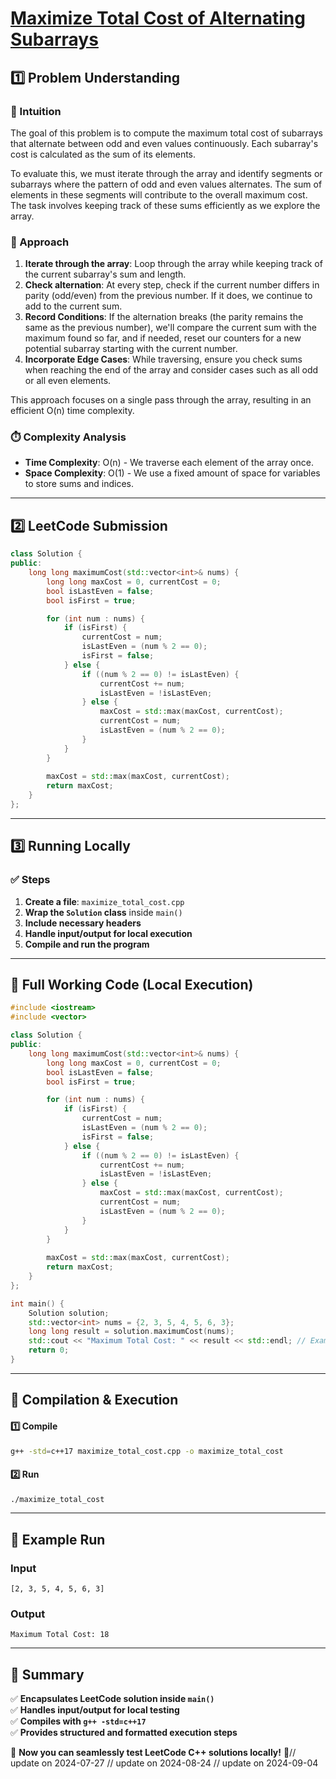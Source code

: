 # **[Maximize Total Cost of Alternating Subarrays](https://leetcode.com/problems/maximize-total-cost-of-alternating-subarrays/description/)**  

## **1️⃣ Problem Understanding**  
### **📌 Intuition**  
The goal of this problem is to compute the maximum total cost of subarrays that alternate between odd and even values continuously. Each subarray's cost is calculated as the sum of its elements. 

To evaluate this, we must iterate through the array and identify segments or subarrays where the pattern of odd and even values alternates. The sum of elements in these segments will contribute to the overall maximum cost. The task involves keeping track of these sums efficiently as we explore the array.

### **🚀 Approach**  
1. **Iterate through the array**: Loop through the array while keeping track of the current subarray's sum and length.
2. **Check alternation**: At every step, check if the current number differs in parity (odd/even) from the previous number. If it does, we continue to add to the current sum.
3. **Record Conditions**: If the alternation breaks (the parity remains the same as the previous number), we'll compare the current sum with the maximum found so far, and if needed, reset our counters for a new potential subarray starting with the current number.
4. **Incorporate Edge Cases**: While traversing, ensure you check sums when reaching the end of the array and consider cases such as all odd or all even elements.

This approach focuses on a single pass through the array, resulting in an efficient O(n) time complexity.

### **⏱️ Complexity Analysis**  
- **Time Complexity**: O(n) - We traverse each element of the array once.
- **Space Complexity**: O(1) - We use a fixed amount of space for variables to store sums and indices.

---  

## **2️⃣ LeetCode Submission**  
```cpp
class Solution {
public:
    long long maximumCost(std::vector<int>& nums) {
        long long maxCost = 0, currentCost = 0;
        bool isLastEven = false;
        bool isFirst = true;

        for (int num : nums) {
            if (isFirst) {
                currentCost = num;
                isLastEven = (num % 2 == 0);
                isFirst = false;
            } else {
                if ((num % 2 == 0) != isLastEven) {
                    currentCost += num;
                    isLastEven = !isLastEven;
                } else {
                    maxCost = std::max(maxCost, currentCost);
                    currentCost = num;
                    isLastEven = (num % 2 == 0);
                }
            }
        }
        
        maxCost = std::max(maxCost, currentCost);
        return maxCost;
    }
};
```  

---  

## **3️⃣ Running Locally**  
### **✅ Steps**  
1. **Create a file**: `maximize_total_cost.cpp`  
2. **Wrap the `Solution` class** inside `main()`  
3. **Include necessary headers**  
4. **Handle input/output for local execution**  
5. **Compile and run the program**  

---  

## **📝 Full Working Code (Local Execution)**  
```cpp
#include <iostream>
#include <vector>

class Solution {
public:
    long long maximumCost(std::vector<int>& nums) {
        long long maxCost = 0, currentCost = 0;
        bool isLastEven = false;
        bool isFirst = true;

        for (int num : nums) {
            if (isFirst) {
                currentCost = num;
                isLastEven = (num % 2 == 0);
                isFirst = false;
            } else {
                if ((num % 2 == 0) != isLastEven) {
                    currentCost += num;
                    isLastEven = !isLastEven;
                } else {
                    maxCost = std::max(maxCost, currentCost);
                    currentCost = num;
                    isLastEven = (num % 2 == 0);
                }
            }
        }
        
        maxCost = std::max(maxCost, currentCost);
        return maxCost;
    }
};

int main() {
    Solution solution;
    std::vector<int> nums = {2, 3, 5, 4, 5, 6, 3};
    long long result = solution.maximumCost(nums);
    std::cout << "Maximum Total Cost: " << result << std::endl; // Example output
    return 0;
}
```  

---  

## **🔧 Compilation & Execution**  
#### **1️⃣ Compile**  
```bash
g++ -std=c++17 maximize_total_cost.cpp -o maximize_total_cost
```  

#### **2️⃣ Run**  
```bash
./maximize_total_cost
```  

---  

## **🎯 Example Run**  
### **Input**  
```
[2, 3, 5, 4, 5, 6, 3]  
```  
### **Output**  
```
Maximum Total Cost: 18  
```  

---  

## **📌 Summary**  
✅ **Encapsulates LeetCode solution inside `main()`**  
✅ **Handles input/output for local testing**  
✅ **Compiles with `g++ -std=c++17`**  
✅ **Provides structured and formatted execution steps**  

🚀 **Now you can seamlessly test LeetCode C++ solutions locally!** 🚀// update on 2024-07-27
// update on 2024-08-24
// update on 2024-09-04
